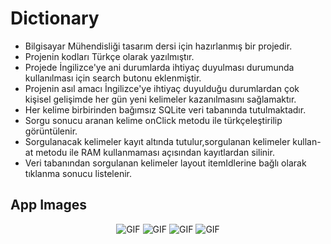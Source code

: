 # Dictionary

* Bilgisayar Mühendisliği tasarım dersi için hazırlanmış bir projedir.<br>
* Projenin kodları Türkçe olarak yazılmıştır.<br>
* Projede İngilizce'ye ani durumlarda ihtiyaç duyulması durumunda kullanılması için search butonu eklenmiştir.<br>
* Projenin asıl amacı İngilizce'ye ihtiyaç duyulduğu durumlardan çok kişisel gelişimde her gün yeni kelimeler kazanılmasını sağlamaktır.<br>
* Her kelime birbirinden bağımsız SQLite veri tabanında tutulmaktadır.<br>
* Sorgu sonucu aranan kelime onClick metodu ile türkçeleştirilip görüntülenir.<br>
* Sorgulanacak kelimeler kayıt altında tutulur,sorgulanan kelimeler kullan-at metodu ile RAM kullanmaması açısından kayıtlardan silinir.<br>
* Veri tabanından sorgulanan kelimeler layout itemIdlerine bağlı olarak tıklanma sonucu listelenir.<br>

App Images
--------------
<p align="center">
  <img src="https://user-images.githubusercontent.com/71982171/146438982-78263500-277b-48d3-afb1-ea7a655600cc.png" alt="GIF" />
  <img src="https://user-images.githubusercontent.com/71982171/146438986-d3859231-e730-46dc-a04b-cd0542ad780a.png" alt="GIF" />
  <img src="https://user-images.githubusercontent.com/71982171/146438989-62146908-9d48-4dca-ab15-5b76c60b5565.png" alt="GIF" />
  <img src="https://user-images.githubusercontent.com/71982171/146438990-798ef008-f110-440f-b6ed-5c368ad375ef.png" alt="GIF" />
</p>
